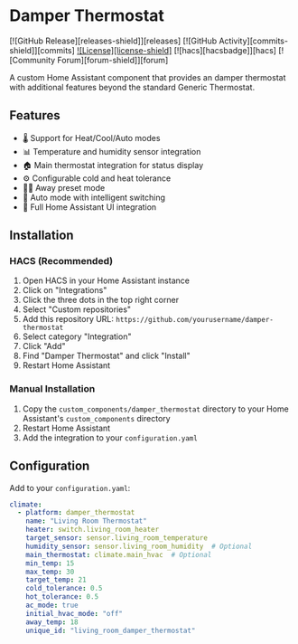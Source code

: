 # Damper Thermostat

[![GitHub Release][releases-shield]][releases]
[![GitHub Activity][commits-shield]][commits]
[![License][license-shield]](LICENSE)
[![hacs][hacsbadge]][hacs]
[![Community Forum][forum-shield]][forum]

A custom Home Assistant component that provides an damper thermostat with additional features beyond the standard Generic Thermostat.

## Features

- 🌡️ Support for Heat/Cool/Auto modes
- 📊 Temperature and humidity sensor integration
- 🏠 Main thermostat integration for status display
- ⚙️ Configurable cold and heat tolerance
- 🏃‍♂️ Away preset mode
- 🔄 Auto mode with intelligent switching
- 📱 Full Home Assistant UI integration

## Installation

### HACS (Recommended)

1. Open HACS in your Home Assistant instance
2. Click on "Integrations"
3. Click the three dots in the top right corner
4. Select "Custom repositories"
5. Add this repository URL: `https://github.com/yourusername/damper-thermostat`
6. Select category "Integration"
7. Click "Add"
8. Find "Damper Thermostat" and click "Install"
9. Restart Home Assistant

### Manual Installation

1. Copy the `custom_components/damper_thermostat` directory to your Home Assistant's `custom_components` directory
2. Restart Home Assistant
3. Add the integration to your `configuration.yaml`

## Configuration

Add to your `configuration.yaml`:

```yaml
climate:
  - platform: damper_thermostat
    name: "Living Room Thermostat"
    heater: switch.living_room_heater
    target_sensor: sensor.living_room_temperature
    humidity_sensor: sensor.living_room_humidity  # Optional
    main_thermostat: climate.main_hvac  # Optional
    min_temp: 15
    max_temp: 30
    target_temp: 21
    cold_tolerance: 0.5
    hot_tolerance: 0.5
    ac_mode: true
    initial_hvac_mode: "off"
    away_temp: 18
    unique_id: "living_room_damper_thermostat"